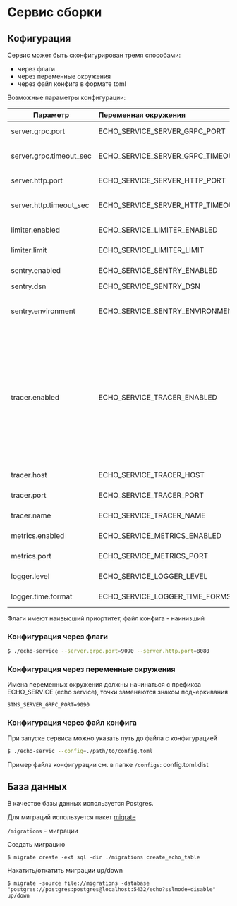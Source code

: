 # Сервис сборки

## Кофигурация

Сервис может быть сконфигурирован тремя способами:

- через флаги
- через переменные окружения
- через файл конфига в формате toml

Возможные параметры конфигурации:

| Параметр                                  |   Переменная окружения                    | Значение по умолчанию  | Описание                              |
| -------------                             | :-------------                            | :-----                 |:-------------                         |
| server.grpc.port                          | ECHO_SERVICE_SERVER_GRPC_PORT                     | 9090                   | grpc port server                      |
| server.grpc.timeout_sec                   | ECHO_SERVICE_SERVER_GRPC_TIMEOUT_SEC              | 86400                  | server grpc connection timeout        |
| server.http.port                          | ECHO_SERVICE_SERVER_HTTP_PORT                     | 8080                   | http port server                      |
| server.http.timeout_sec                   | ECHO_SERVICE_SERVER_HTTP_TIMEOUT_SEC              | 86400                  | server http connection timeout    |
| limiter.enabled                           | ECHO_SERVICE_LIMITER_ENABLED                      | false                  | Enables or disables limiter |
| limiter.limit                             | ECHO_SERVICE_LIMITER_LIMIT                        | 10000.0                | Limit tokens per second     |
| sentry.enabled                            | ECHO_SERVICE_SENTRY_ENABLED                       | false                  | Enables or disables sentry                            |
| sentry.dsn                                | ECHO_SERVICE_SENTRY_DSN                           | https://7e67a2b5fd034e9dbb7cdc7d4cd1bccd@sentry.eldorado.ru//11 |Sentry addres |
| sentry.environment                        | ECHO_SERVICE_SENTRY_ENVIRONMENT                   | dev                    | The environment to be sent with events |
| tracer.enabled                            | ECHO_SERVICE_TRACER_ENABLED                       | false                  | флаг, если указан, то в opentracing будут отправляться трассировки путей запросов (если передан через флаги, то любое значение будет соотвествоать true)     |
| tracer.host                               | ECHO_SERVICE_TRACER_HOST                          | 127.0.0.1              | хост трасировщика                                     |
| tracer.port                               | ECHO_SERVICE_TRACER_PORT                          | 5775                   | порт трасировщика                                     |
| tracer.name                               | ECHO_SERVICE_TRACER_NAME                          | STMS                   | название трасировщика                                     |
| metrics.enabled                           | ECHO_SERVICE_METRICS_ENABLED                      | false                  | Enables or disables metric                            |
| metrics.port                              | ECHO_SERVICE_METRICS_PORT                         | 9153                   | metrics server http port                              |
| logger.level                              | ECHO_SERVICE_LOGGER_LEVEL                         | emerg                  | log level ([syslog](https://en.wikipedia.org/wiki/Syslog#Severity_level))              |
| logger.time.format                        | ECHO_SERVICE_LOGGER_TIME_FORMST                   | 2006-01-02T15:04:05.999999999Z07:00 |[time format for logger](https://golang.org/src/time/format.go)                |

Флаги имеют наивысший приортитет, файл конфига - наинизший

### Конфигурация через флаги

```bash
$ ./echo-service --server.grpc.port=9090 --server.http.port=8080
```

### Конфигурация через переменные окружения

Имена переменных окружения должны начинаться с префикса ECHO_SERVICE (echo service), точки заменяются знаком
подчеркивания

```
STMS_SERVER_GRPC_PORT=9090
```

### Конфигурация через файл конфига

При запуске сервиса можно указать путь до файла с конфигурацией

```bash
$ ./echo-servic --config=./path/to/config.toml
```

Пример файла конфигурации см. в папке `/configs`: config.toml.dist

## База данных

В качестве базы данных используется Postgres.

Для миграций используется пакет [migrate](https://github.com/golang-migrate/migrate)

`/migrations` - миграции

Создать миграцию

```
$ migrate create -ext sql -dir ./migrations create_echo_table
```

Накатить/откатить миграции up/down

```
$ migrate -source file://migrations -database "postgres://postgres:postgres@localhost:5432/echo?sslmode=disable" up/down
```